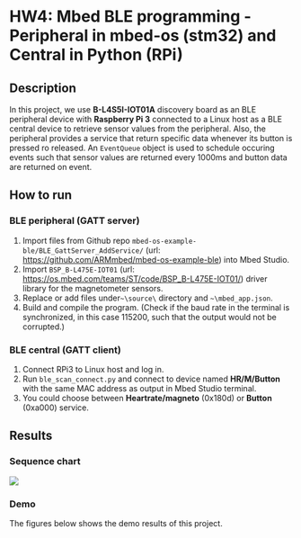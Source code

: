 # HW4: Mbed BLE programming - Peripheral in mbed-os (stm32) and Central in Python (RPi)
## Description
In this project, we use **B-L4S5I-IOT01A** discovery board as an BLE peripheral device with **Raspberry Pi 3** connected to a Linux host as a BLE central device to retrieve sensor values from the peripheral. Also, the peripheral provides a service that return specific data whenever its button is pressed ro released. An `EventQueue` object is used to schedule occuring events such that sensor values are returned every 1000ms and button data are returned on event.

## How to run 
### BLE peripheral (GATT server)
1. Import files from Github repo `mbed-os-example-ble/BLE_GattServer_AddService/` (url: https://github.com/ARMmbed/mbed-os-example-ble) into Mbed Studio.
2. Import `BSP_B-L475E-IOT01` (url: https://os.mbed.com/teams/ST/code/BSP_B-L475E-IOT01/) driver library for the magnetometer sensors.
3. Replace or add files under`~\source\` directory and `~\mbed_app.json`.
4. Build and compile the program. (Check if the baud rate in the terminal is synchronized, in this case 115200, such that the output would not be corrupted.)

### BLE central (GATT client)
1. Connect RPi3 to Linux host and log in.
2. Run `ble_scan_connect.py` and connect to device named **HR/M/Button** with the same MAC address as output in Mbed Studio terminal.
3. You could choose between **Heartrate/magneto** (0x180d) or **Button** (0xa000) service.

## Results
### Sequence chart
![](https://i.imgur.com/jNSfzH4.png)

### Demo
The figures below shows the demo results of this project.
